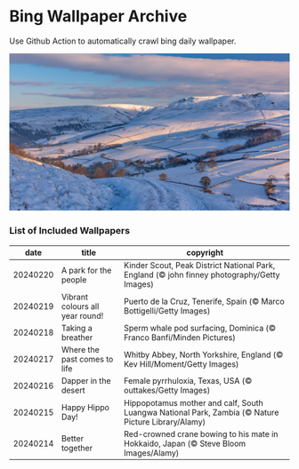 # Bing Wallpaper Archive

Use Github Action to automatically crawl bing daily wallpaper.

![A park for the people](./archive/20240220.jpg)

### List of Included Wallpapers

|date|title|copyright|
|---|---|---|
|20240220|A park for the people|Kinder Scout, Peak District National Park, England (© john finney photography/Getty Images)|
|20240219|Vibrant colours all year round!|Puerto de la Cruz, Tenerife, Spain (© Marco Bottigelli/Getty Images)|
|20240218|Taking a breather|Sperm whale pod surfacing, Dominica (© Franco Banfi/Minden Pictures)|
|20240217|Where the past comes to life|Whitby Abbey, North Yorkshire, England (© Kev Hill/Moment/Getty Images)|
|20240216|Dapper in the desert|Female pyrrhuloxia, Texas, USA (© outtakes/Getty Images)|
|20240215|Happy Hippo Day!|Hippopotamus mother and calf, South Luangwa National Park, Zambia (© Nature Picture Library/Alamy)|
|20240214|Better together|Red-crowned crane bowing to his mate in Hokkaido, Japan (© Steve Bloom Images/Alamy)|
